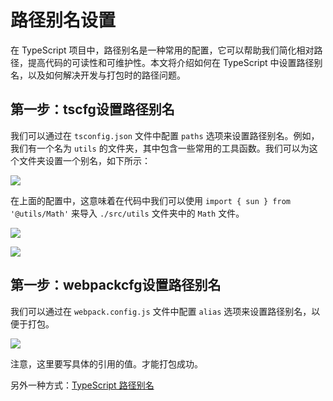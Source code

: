 # 路径别名设置
在 TypeScript 项目中，路径别名是一种常用的配置，它可以帮助我们简化相对路径，提高代码的可读性和可维护性。本文将介绍如何在 TypeScript 中设置路径别名，以及如何解决开发与打包时的路径问题。

## 第一步：tscfg设置路径别名
我们可以通过在 `tsconfig.json` 文件中配置 `paths` 选项来设置路径别名。例如，我们有一个名为 `utils` 的文件夹，其中包含一些常用的工具函数。我们可以为这个文件夹设置一个别名，如下所示：

![](/pathAliases1.webp)

在上面的配置中，这意味着在代码中我们可以使用 `import { sun } from '@utils/Math'` 来导入 `./src/utils` 文件夹中的 `Math` 文件。

![](/pathAliases2.webp)

![](/pathAliases3.webp)

## 第一步：webpackcfg设置路径别名
我们可以通过在 `webpack.config.js` 文件中配置 `alias` 选项来设置路径别名，以便于打包。

![](/pathAliases4.webp)

注意，这里要写具体的引用的值。才能打包成功。



另外一种方式：[TypeScript 路径别名](https://developer.baidu.com/article/detail.html?id=2835325)

